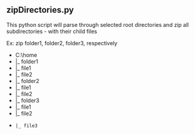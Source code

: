 ## zipDirectories.py

This python script will parse through selected root directories and
zip all subdirectories - with their child files

Ex: zip folder1, folder2, folder3, respectively


* C:\\home
*  |_ folder1
*   |_ file1
*    |_ file2
*  |_ folder2
*    |_ file1
*    |_ file2
*  |_ folder3
*    |_ file1
*    |_ file2
*     |_ file3

